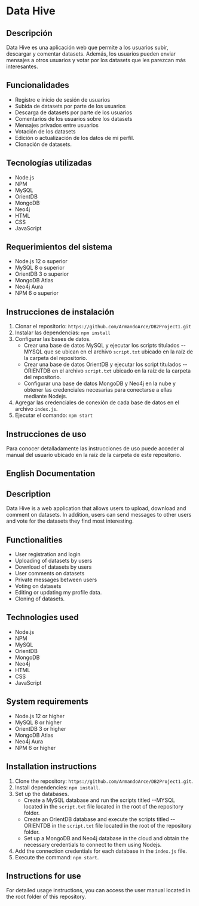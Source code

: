 
# Data Hive

## Descripción

Data Hive es una aplicación web que permite a los usuarios subir, descargar y comentar datasets. Además, los usuarios pueden enviar mensajes a otros usuarios y votar por los datasets que les parezcan más interesantes.

## Funcionalidades

-   Registro e inicio de sesión de usuarios
-   Subida de datasets por parte de los usuarios
-   Descarga de datasets por parte de los usuarios
-   Comentarios de los usuarios sobre los datasets
-   Mensajes privados entre usuarios
-   Votación de los datasets
-   Edición o actualización de los datos de mi perfil.
-   Clonación de datasets.

## Tecnologías utilizadas

-   Node.js
-   NPM
-   MySQL
-   OrientDB
-   MongoDB
-   Neo4j
-   HTML
-   CSS
-   JavaScript

## Requerimientos del sistema

-   Node.js 12 o superior
-   MySQL 8 o superior
-   OrientDB 3 o superior
-   MongoDB Atlas
-   Neo4j Aura
-   NPM 6 o superior

## Instrucciones de instalación

1.  Clonar el repositorio: `https://github.com/ArmandoArce/DB2Project1.git`
2.  Instalar las dependencias: `npm install`
3.  Configurar las bases de datos.
    -   Crear una base de datos MySQL y ejecutar los scripts titulados --MYSQL que se ubican en el archivo `script.txt` ubicado en la raíz de la carpeta del repositorio.
    -   Crear una base de datos OrientDB y ejecutar los script titulados --ORIENTDB en el archivo `script.txt` ubicado en la raíz de la carpeta del repositorio.
    -   Configurar una base de datos MongoDB y Neo4j en la nube y obtener las credenciales necesarias para conectarse a ellas mediante Nodejs.
4.  Agregar las credenciales de conexión de cada base de datos en el archivo `index.js`.
5.  Ejecutar el comando: `npm start`

## Instrucciones de uso

Para conocer detalladamente las instrucciones de uso puede acceder al manual del usuario ubicado en la raíz de la carpeta de este repositorio.


## English Documentation

## Description

Data Hive is a web application that allows users to upload, download and comment on datasets. In addition, users can send messages to other users and vote for the datasets they find most interesting.

## Functionalities

- User registration and login
- Uploading of datasets by users
- Download of datasets by users
- User comments on datasets
- Private messages between users
- Voting on datasets
- Editing or updating my profile data.
- Cloning of datasets.

## Technologies used

- Node.js
- NPM
- MySQL
- OrientDB
- MongoDB
- Neo4j
- HTML
- CSS
- JavaScript

## System requirements

- Node.js 12 or higher
- MySQL 8 or higher
- OrientDB 3 or higher
- MongoDB Atlas
- Neo4j Aura
- NPM 6 or higher

## Installation instructions

1. Clone the repository: `https://github.com/ArmandoArce/DB2Project1.git`.
2. Install dependencies: `npm install`.
3.  Set up the databases.
    - Create a MySQL database and run the scripts titled --MYSQL located in the `script.txt` file located in the root of the repository folder.
    - Create an OrientDB database and execute the scripts titled --ORIENTDB in the `script.txt` file located in the root of the repository folder.
    - Set up a MongoDB and Neo4j database in the cloud and obtain the necessary credentials to connect to them using Nodejs.
4.  Add the connection credentials for each database in the `index.js` file.
5.  Execute the command: `npm start`.

## Instructions for use

For detailed usage instructions, you can access the user manual located in the root folder of this repository.
